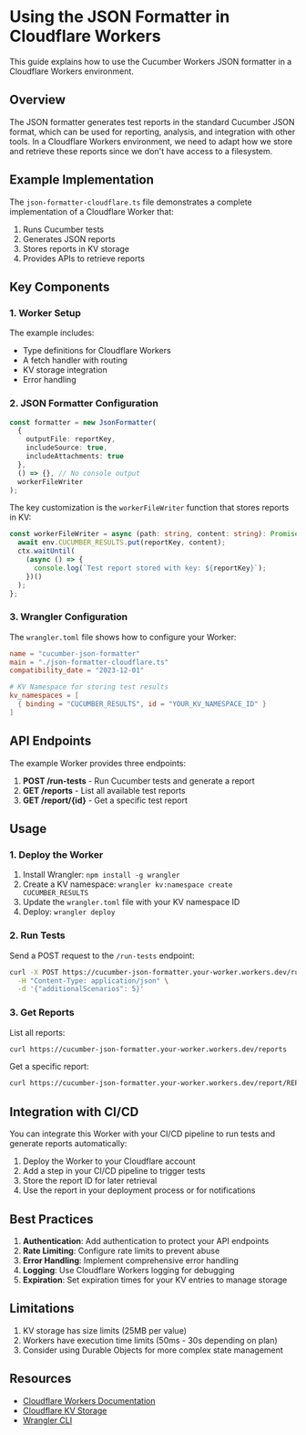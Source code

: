 # Using the JSON Formatter in Cloudflare Workers

This guide explains how to use the Cucumber Workers JSON formatter in a Cloudflare Workers environment.

## Overview

The JSON formatter generates test reports in the standard Cucumber JSON format, which can be used for reporting, analysis, and integration with other tools. In a Cloudflare Workers environment, we need to adapt how we store and retrieve these reports since we don't have access to a filesystem.

## Example Implementation

The `json-formatter-cloudflare.ts` file demonstrates a complete implementation of a Cloudflare Worker that:

1. Runs Cucumber tests
2. Generates JSON reports
3. Stores reports in KV storage
4. Provides APIs to retrieve reports

## Key Components

### 1. Worker Setup

The example includes:
- Type definitions for Cloudflare Workers
- A fetch handler with routing
- KV storage integration
- Error handling

### 2. JSON Formatter Configuration

```typescript
const formatter = new JsonFormatter(
  { 
    outputFile: reportKey,
    includeSource: true,
    includeAttachments: true
  },
  () => {}, // No console output
  workerFileWriter
);
```

The key customization is the `workerFileWriter` function that stores reports in KV:

```typescript
const workerFileWriter = async (path: string, content: string): Promise<void> => {
  await env.CUCUMBER_RESULTS.put(reportKey, content);
  ctx.waitUntil(
    (async () => {
      console.log(`Test report stored with key: ${reportKey}`);
    })()
  );
};
```

### 3. Wrangler Configuration

The `wrangler.toml` file shows how to configure your Worker:

```toml
name = "cucumber-json-formatter"
main = "./json-formatter-cloudflare.ts"
compatibility_date = "2023-12-01"

# KV Namespace for storing test results
kv_namespaces = [
  { binding = "CUCUMBER_RESULTS", id = "YOUR_KV_NAMESPACE_ID" }
]
```

## API Endpoints

The example Worker provides three endpoints:

1. **POST /run-tests** - Run Cucumber tests and generate a report
2. **GET /reports** - List all available test reports
3. **GET /report/{id}** - Get a specific test report

## Usage

### 1. Deploy the Worker

1. Install Wrangler: `npm install -g wrangler`
2. Create a KV namespace: `wrangler kv:namespace create CUCUMBER_RESULTS`
3. Update the `wrangler.toml` file with your KV namespace ID
4. Deploy: `wrangler deploy`

### 2. Run Tests

Send a POST request to the `/run-tests` endpoint:

```bash
curl -X POST https://cucumber-json-formatter.your-worker.workers.dev/run-tests \
  -H "Content-Type: application/json" \
  -d '{"additionalScenarios": 5}'
```

### 3. Get Reports

List all reports:

```bash
curl https://cucumber-json-formatter.your-worker.workers.dev/reports
```

Get a specific report:

```bash
curl https://cucumber-json-formatter.your-worker.workers.dev/report/REPORT_ID
```

## Integration with CI/CD

You can integrate this Worker with your CI/CD pipeline to run tests and generate reports automatically:

1. Deploy the Worker to your Cloudflare account
2. Add a step in your CI/CD pipeline to trigger tests
3. Store the report ID for later retrieval
4. Use the report in your deployment process or for notifications

## Best Practices

1. **Authentication**: Add authentication to protect your API endpoints
2. **Rate Limiting**: Configure rate limits to prevent abuse
3. **Error Handling**: Implement comprehensive error handling
4. **Logging**: Use Cloudflare Workers logging for debugging
5. **Expiration**: Set expiration times for your KV entries to manage storage

## Limitations

1. KV storage has size limits (25MB per value)
2. Workers have execution time limits (50ms - 30s depending on plan)
3. Consider using Durable Objects for more complex state management

## Resources

- [Cloudflare Workers Documentation](https://developers.cloudflare.com/workers/)
- [Cloudflare KV Storage](https://developers.cloudflare.com/workers/runtime-apis/kv/)
- [Wrangler CLI](https://developers.cloudflare.com/workers/wrangler/) 